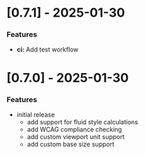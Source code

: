 # [0.7.1] - 2025-01-30

### Features

* **ci:** Add test workflow

# [0.7.0] - 2025-01-30

### Features

* initial release
  * add support for fluid style calculations
  * add WCAG compliance checking
  * add custom viewport unit support
  * add custom base size support
